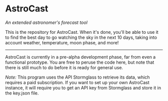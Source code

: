 # AstroCast
*An extended astronomer's forecast tool*

This is the repository for AstroCast. When it's done, you'll be able to use it to find the best day to go watching the sky in the next 10 days, taking into account weather, temperature, moon phase, and more!

---
AstroCast is currently in a pre-alpha development phase, far from even a functional prototype. You are free to peruse the code here, but note that there is still much to do before it is ready for general use.


*Note:*  This program uses the API Stormglass to retrieve its data, which requires a paid subscription. If you want to set up your own AstroCast instance, it will require you to get an API key from Stormglass and store it in the key.json file.
